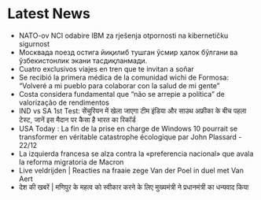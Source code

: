# Latest News
-  NATO-ov NCI odabire IBM za rješenja otpornosti na kibernetičku sigurnost
-  Москвада поезд остига йиқилиб тушган ўсмир ҳалок бўлгани ва ўзбекистонлик экани тасдиқланмади.
-  Cuatro exclusivos viajes en tren que te invitan a soñar
-  Se recibió la primera médica de la comunidad wichi de Formosa: “Volveré a mi pueblo para colaborar con la salud de mi gente”
-  Costa considera fundamental que “não se arrepie a política” de valorização de rendimentos
-  IND vs SA 1st Test: सेंचुरियन में खेला जाएगा टीम इंडिया और साउथ अफ्रीका के बीच पहला टेस्ट, जानें इस मैदान पर कैसा है भारत का रिकॉर्ड
-  USA Today : La fin de la prise en charge de Windows 10 pourrait se transformer en véritable catastrophe écologique par John Plassard - 22/12
-  La izquierda francesa se alza contra la «preferencia nacional» que avala la reforma migratoria de Macron
-  Live veldrijden | Reacties na fraaie zege Van der Poel in duel met Van Aert
-  देश की खबरें | मणिपुर के महत्व को स्वीकार करने के लिए मुख्यमंत्री ने प्रधानमंत्री का धन्यवाद किया
